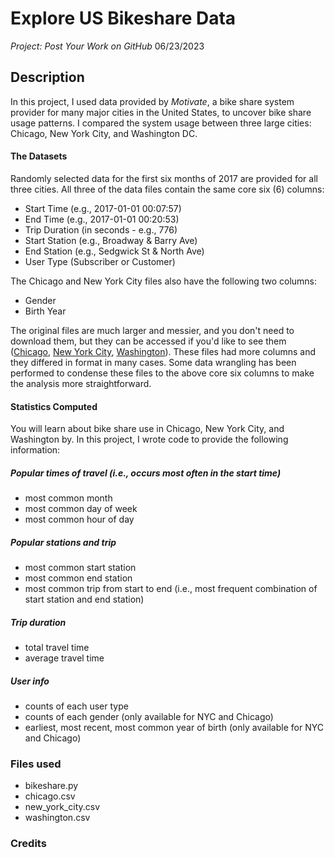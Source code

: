 # Explore US Bikeshare Data
_Project: Post Your Work on GitHub_ 06/23/2023

## Description
In this project, I used data provided by _Motivate_, a bike share system provider for many major cities in the United States, to uncover bike share usage patterns. I compared the system usage between three large cities: Chicago, New York City, and Washington DC.

#### The Datasets
Randomly selected data for the first six months of 2017 are provided for all three cities. All three of the data files contain the same core six (6) columns:
- Start Time (e.g., 2017-01-01 00:07:57)
- End Time (e.g., 2017-01-01 00:20:53)
- Trip Duration (in seconds - e.g., 776)
- Start Station (e.g., Broadway & Barry Ave)
- End Station (e.g., Sedgwick St & North Ave)
- User Type (Subscriber or Customer)

The Chicago and New York City files also have the following two columns:
- Gender
- Birth Year

The original files are much larger and messier, and you don't need to download them, but they can be accessed if you'd like to see them ([Chicago](https://www.divvybikes.com/system-data), [New York City](https://www.citibikenyc.com/system-data), [Washington](https://www.capitalbikeshare.com/system-data)). These files had more columns and they differed in format in many cases. Some data wrangling has been performed to condense these files to the above core six columns to make the analysis more straightforward.

#### Statistics Computed
You will learn about bike share use in Chicago, New York City, and Washington by. In this project, I wrote code to provide the following information:

##### Popular times of travel (i.e., occurs most often in the start time)
- most common month
- most common day of week
- most common hour of day

##### Popular stations and trip
- most common start station
- most common end station
- most common trip from start to end (i.e., most frequent combination of start station and end station)

##### Trip duration
- total travel time
- average travel time

##### User info
- counts of each user type
- counts of each gender (only available for NYC and Chicago)
- earliest, most recent, most common year of birth (only available for NYC and Chicago)

### Files used
- bikeshare.py
- chicago.csv
- new_york_city.csv
- washington.csv

### Credits


